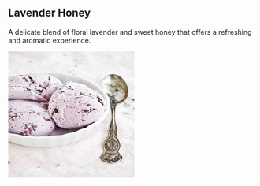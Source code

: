 ## Lavender Honey

A delicate blend of floral lavender and sweet honey that offers a refreshing and aromatic experience.

![Lavender Honey ice cream](./Photos/LavenderHoney.jpg)